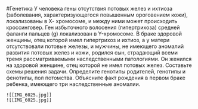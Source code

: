 #Генетика 
У человека гены отсутствия потовых желез и ихтиоза (заболевания, характеризующегося повышенным ороговением кожи), локализованы в Х-
хромосоме, и между ними может происходить кроссинговер. Ген избыточного волосения (гипертрихоза) средней фаланги пальцев (g) локализован в Y-хромосоме. В браке здоровой женщины, отец которой имел гипертрихоз и ихтиоз, а у матери отсутствовали потовые железы, и мужчины, не имеющего аномалий развития потовых желез и кожи, родился сын, страдающий всеми тремя рассматриваемыми наследственными патологиями. Он женился на здоровой женщине, отец которой не имел потовых желез. Составьте схемы решения задачи. Определите генотипы родителей, генотипы и фенотипы, пол потомства. Объясните факт рождения в первом браке ребенка, имеющего три наследственные аномалии.
```image-layout-a
![[IMG_6025.jpg]] 
![[IMG_6025.jpg]]
```
